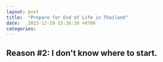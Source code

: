 ```yaml
---
layout: post
title:  "Prepare for End of Life in Thailand"
date:   2023-12-29 15:36:10 +0700
categories:
---
```


## Reason #2: I don't know where to start.
